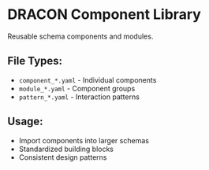 # DRACON Component Library

Reusable schema components and modules.

## File Types:
- `component_*.yaml` - Individual components
- `module_*.yaml` - Component groups
- `pattern_*.yaml` - Interaction patterns

## Usage:
- Import components into larger schemas
- Standardized building blocks
- Consistent design patterns

